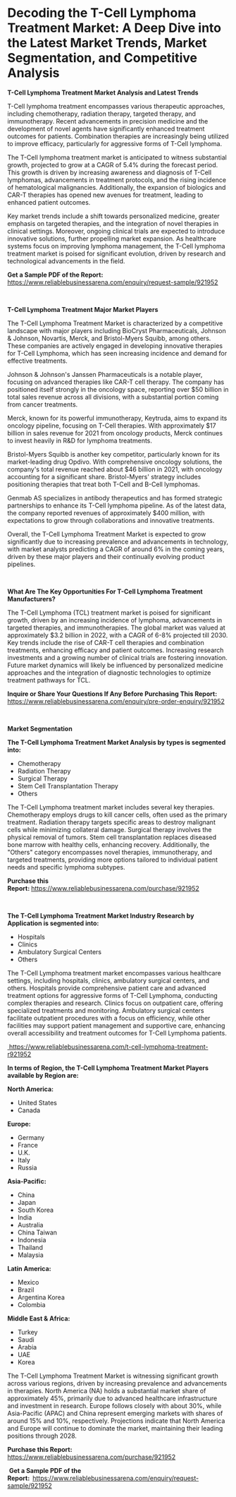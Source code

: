 <p><h1>Decoding the T-Cell Lymphoma Treatment Market: A Deep Dive into the Latest Market Trends, Market Segmentation, and Competitive Analysis</h1></p><p><strong>T-Cell Lymphoma Treatment Market Analysis and Latest Trends</strong></p>
<p><p>T-Cell lymphoma treatment encompasses various therapeutic approaches, including chemotherapy, radiation therapy, targeted therapy, and immunotherapy. Recent advancements in precision medicine and the development of novel agents have significantly enhanced treatment outcomes for patients. Combination therapies are increasingly being utilized to improve efficacy, particularly for aggressive forms of T-Cell lymphoma. </p><p>The T-Cell lymphoma treatment market is anticipated to witness substantial growth, projected to grow at a CAGR of 5.4% during the forecast period. This growth is driven by increasing awareness and diagnosis of T-Cell lymphomas, advancements in treatment protocols, and the rising incidence of hematological malignancies. Additionally, the expansion of biologics and CAR-T therapies has opened new avenues for treatment, leading to enhanced patient outcomes.</p><p>Key market trends include a shift towards personalized medicine, greater emphasis on targeted therapies, and the integration of novel therapies in clinical settings. Moreover, ongoing clinical trials are expected to introduce innovative solutions, further propelling market expansion. As healthcare systems focus on improving lymphoma management, the T-Cell lymphoma treatment market is poised for significant evolution, driven by research and technological advancements in the field.</p></p>
<p><strong>Get a Sample PDF of the Report:&nbsp;</strong> <a href="https://www.reliablebusinessarena.com/enquiry/request-sample/921952?utm_campaign=1841&utm_medium=2&utm_source=Github&utm_content=ia&utm_term=13042025&utm_id=t-cell-lymphoma-treatment">https://www.reliablebusinessarena.com/enquiry/request-sample/921952</a></p>
<p>&nbsp;</p>
<p><strong>T-Cell Lymphoma Treatment Major Market Players</strong></p>
<p><p>The T-Cell Lymphoma Treatment Market is characterized by a competitive landscape with major players including BioCryst Pharmaceuticals, Johnson & Johnson, Novartis, Merck, and Bristol-Myers Squibb, among others. These companies are actively engaged in developing innovative therapies for T-Cell Lymphoma, which has seen increasing incidence and demand for effective treatments.</p><p>Johnson & Johnson's Janssen Pharmaceuticals is a notable player, focusing on advanced therapies like CAR-T cell therapy. The company has positioned itself strongly in the oncology space, reporting over $50 billion in total sales revenue across all divisions, with a substantial portion coming from cancer treatments.</p><p>Merck, known for its powerful immunotherapy, Keytruda, aims to expand its oncology pipeline, focusing on T-Cell therapies. With approximately $17 billion in sales revenue for 2021 from oncology products, Merck continues to invest heavily in R&D for lymphoma treatments.</p><p>Bristol-Myers Squibb is another key competitor, particularly known for its market-leading drug Opdivo. With comprehensive oncology solutions, the company's total revenue reached about $46 billion in 2021, with oncology accounting for a significant share. Bristol-Myers' strategy includes positioning therapies that treat both T-Cell and B-Cell lymphomas.</p><p>Genmab AS specializes in antibody therapeutics and has formed strategic partnerships to enhance its T-Cell lymphoma pipeline. As of the latest data, the company reported revenues of approximately $400 million, with expectations to grow through collaborations and innovative treatments.</p><p>Overall, the T-Cell Lymphoma Treatment Market is expected to grow significantly due to increasing prevalence and advancements in technology, with market analysts predicting a CAGR of around 6% in the coming years, driven by these major players and their continually evolving product pipelines.</p></p>
<p>&nbsp;</p>
<p><strong>What Are The Key Opportunities For T-Cell Lymphoma Treatment Manufacturers?</strong></p>
<p><p>The T-Cell Lymphoma (TCL) treatment market is poised for significant growth, driven by an increasing incidence of lymphoma, advancements in targeted therapies, and immunotherapies. The global market was valued at approximately $3.2 billion in 2022, with a CAGR of 6-8% projected till 2030. Key trends include the rise of CAR-T cell therapies and combination treatments, enhancing efficacy and patient outcomes. Increasing research investments and a growing number of clinical trials are fostering innovation. Future market dynamics will likely be influenced by personalized medicine approaches and the integration of diagnostic technologies to optimize treatment pathways for TCL.</p></p>
<p><strong>Inquire or Share Your Questions If Any Before Purchasing This Report:</strong> <a href="https://www.reliablebusinessarena.com/enquiry/pre-order-enquiry/921952?utm_campaign=1841&utm_medium=2&utm_source=Github&utm_content=ia&utm_term=13042025&utm_id=t-cell-lymphoma-treatment">https://www.reliablebusinessarena.com/enquiry/pre-order-enquiry/921952</a></p>
<p>&nbsp;</p>
<p><strong>Market Segmentation</strong></p>
<p><strong>The T-Cell Lymphoma Treatment Market Analysis by types is segmented into:</strong></p>
<p><ul><li>Chemotherapy</li><li>Radiation Therapy</li><li>Surgical Therapy</li><li>Stem Cell Transplantation Therapy</li><li>Others</li></ul></p>
<p><p>The T-Cell Lymphoma treatment market includes several key therapies. Chemotherapy employs drugs to kill cancer cells, often used as the primary treatment. Radiation therapy targets specific areas to destroy malignant cells while minimizing collateral damage. Surgical therapy involves the physical removal of tumors. Stem cell transplantation replaces diseased bone marrow with healthy cells, enhancing recovery. Additionally, the "Others" category encompasses novel therapies, immunotherapy, and targeted treatments, providing more options tailored to individual patient needs and specific lymphoma subtypes.</p></p>
<p><strong>Purchase this Report:&nbsp;</strong><a href="https://www.reliablebusinessarena.com/purchase/921952?utm_campaign=1841&utm_medium=2&utm_source=Github&utm_content=ia&utm_term=13042025&utm_id=t-cell-lymphoma-treatment">https://www.reliablebusinessarena.com/purchase/921952</a></p>
<p>&nbsp;</p>
<p><strong>The T-Cell Lymphoma Treatment Market Industry Research by Application is segmented into:</strong></p>
<p><ul><li>Hospitals</li><li>Clinics</li><li>Ambulatory Surgical Centers</li><li>Others</li></ul></p>
<p><p>The T-Cell Lymphoma treatment market encompasses various healthcare settings, including hospitals, clinics, ambulatory surgical centers, and others. Hospitals provide comprehensive patient care and advanced treatment options for aggressive forms of T-Cell Lymphoma, conducting complex therapies and research. Clinics focus on outpatient care, offering specialized treatments and monitoring. Ambulatory surgical centers facilitate outpatient procedures with a focus on efficiency, while other facilities may support patient management and supportive care, enhancing overall accessibility and treatment outcomes for T-Cell Lymphoma patients.</p></p>
<p><a href="https://www.reliablebusinessarena.com/t-cell-lymphoma-treatment-r921952?utm_campaign=1841&utm_medium=2&utm_source=Github&utm_content=ia&utm_term=13042025&utm_id=t-cell-lymphoma-treatment">&nbsp;https://www.reliablebusinessarena.com/t-cell-lymphoma-treatment-r921952</a></p>
<p><strong>In terms of Region, the T-Cell Lymphoma Treatment Market Players available by Region are:</strong></p>
<p>
    <p> <strong> North America: </strong>
        <ul>
            <li>United States</li>
            <li>Canada</li>
        </ul>
        </p> 
    <p> <strong> Europe: </strong>
        <ul>
            <li>Germany</li>
            <li>France</li>
            <li>U.K.</li>
            <li>Italy</li>
            <li>Russia</li>
        </ul>
        </p> 
    <p> <strong> Asia-Pacific: </strong>
        <ul>
            <li>China</li>
            <li>Japan</li>
            <li>South Korea</li>
            <li>India</li>
            <li>Australia</li>
            <li>China Taiwan</li>
            <li>Indonesia</li>
            <li>Thailand</li>
            <li>Malaysia</li>
        </ul>
        </p> 
    <p> <strong> Latin America: </strong>
        <ul>
            <li>Mexico</li>
            <li>Brazil</li>
            <li>Argentina Korea</li>
            <li>Colombia</li>
        </ul>
        </p> 
    <p> <strong> Middle East & Africa: </strong>
        <ul>
            <li>Turkey</li>
            <li>Saudi</li>
            <li>Arabia</li>
            <li>UAE</li>
            <li>Korea</li>
        </ul>
    </p>
    </p>
<p><p>The T-Cell Lymphoma Treatment Market is witnessing significant growth across various regions, driven by increasing prevalence and advancements in therapies. North America (NA) holds a substantial market share of approximately 45%, primarily due to advanced healthcare infrastructure and investment in research. Europe follows closely with about 30%, while Asia-Pacific (APAC) and China represent emerging markets with shares of around 15% and 10%, respectively. Projections indicate that North America and Europe will continue to dominate the market, maintaining their leading positions through 2028.</p></p>
<p><strong>Purchase this Report: </strong><a href="https://www.reliablebusinessarena.com/purchase/921952?utm_campaign=1841&utm_medium=2&utm_source=Github&utm_content=ia&utm_term=13042025&utm_id=t-cell-lymphoma-treatment">https://www.reliablebusinessarena.com/purchase/921952</a></p>
<p>&nbsp;<strong>Get a Sample PDF of the Report:&nbsp;&nbsp;</strong><a href="https://www.reliablebusinessarena.com/enquiry/request-sample/921952?utm_campaign=1841&utm_medium=2&utm_source=Github&utm_content=ia&utm_term=13042025&utm_id=t-cell-lymphoma-treatment">https://www.reliablebusinessarena.com/enquiry/request-sample/921952</a></p>
<p><strong></strong></p>
<p><p></p><p></p><p></p></p>
